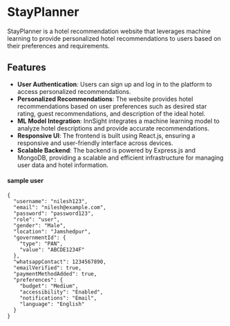 # StayPlanner

StayPlanner is a hotel recommendation website that leverages machine learning to provide personalized hotel recommendations to users based on their preferences and requirements.

## Features

- **User Authentication**: Users can sign up and log in to the platform to access personalized recommendations.
- **Personalized Recommendations**: The website provides hotel recommendations based on user preferences such as desired star rating, guest recommendations, and description of the ideal hotel.
- **ML Model Integration**: InnSight integrates a machine learning model to analyze hotel descriptions and provide accurate recommendations.
- **Responsive UI**: The frontend is built using React.js, ensuring a responsive and user-friendly interface across devices.
- **Scalable Backend**: The backend is powered by Express.js and MongoDB, providing a scalable and efficient infrastructure for managing user data and hotel information.

#### sample user ####
```
{
  "username": "nilesh123",
  "email": "nilesh@example.com",
  "password": "password123",
  "role": "user",
  "gender": "Male",
  "location": "Jamshedpur",
  "governmentId": {
    "type": "PAN",
    "value": "ABCDE1234F"
  },
  "whatsappContact": 1234567890,
  "emailVerified": true,
  "paymentMethodAdded": true,
  "preferences": {
    "budget": "Medium",
    "accessibility": "Enabled",
    "notifications": "Email",
    "language": "English"
  }
}

```
